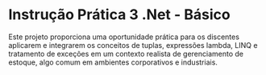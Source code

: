 # Instrução Prática 3 .Net - Básico

Este projeto proporciona uma oportunidade prática para os 
discentes aplicarem e integrarem os conceitos de tuplas, 
expressões lambda, LINQ e tratamento de exceções em um 
contexto realista de gerenciamento de estoque, algo comum em 
ambientes corporativos e industriais.